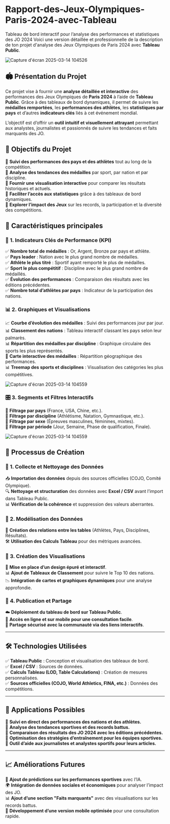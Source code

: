 # Rapport-des-Jeux-Olympiques-Paris-2024-avec-Tableau
Tableau de bord interactif pour l’analyse des performances et statistiques des JO 2024
Voici une version détaillée et professionnelle de la description de ton projet d'analyse des Jeux Olympiques de Paris 2024 avec **Tableau Public**.  

![Capture d'écran 2025-03-14 104526](https://github.com/user-attachments/assets/d914e6cd-7692-48dc-8750-fd88adecaf7f)

## 🏟 **Présentation du Projet**  
Ce projet vise à fournir une **analyse détaillée et interactive** des performances des Jeux Olympiques de **Paris 2024** à l’aide de **Tableau Public**. Grâce à des tableaux de bord dynamiques, il permet de suivre les **médailles remportées**, les **performances des athlètes**, les **statistiques par pays** et d’autres **indicateurs clés** liés à cet événement mondial.  

L’objectif est d’offrir un **outil intuitif et visuellement attrayant** permettant aux analystes, journalistes et passionnés de suivre les tendances et faits marquants des JO.  


## 🎯 **Objectifs du Projet**  
🔹 **Suivi des performances des pays et des athlètes** tout au long de la compétition.  
🔹 **Analyse des tendances des médailles** par sport, par nation et par discipline.  
🔹 **Fournir une visualisation interactive** pour comparer les résultats historiques et actuels.  
🔹 **Faciliter l’accès aux statistiques** grâce à des tableaux de bord dynamiques.  
🔹 **Explorer l’impact des Jeux** sur les records, la participation et la diversité des compétitions.  


## 🚀 **Caractéristiques principales**  

### 📌 **1. Indicateurs Clés de Performance (KPI)**  
✅ **Nombre total de médailles** : Or, Argent, Bronze par pays et athlète.  
✅ **Pays leader** : Nation avec le plus grand nombre de médailles.  
✅ **Athlète le plus titré** : Sportif ayant remporté le plus de médailles.  
✅ **Sport le plus compétitif** : Discipline avec le plus grand nombre de médaillés.  
✅ **Évolution des performances** : Comparaison des résultats avec les éditions précédentes.  
✅ **Nombre total d’athlètes par pays** : Indicateur de la participation des nations.  


### 📊 **2. Graphiques et Visualisations**  
📈 **Courbe d’évolution des médailles** : Suivi des performances jour par jour.  
📊 **Classement des nations** : Tableau interactif classant les pays selon leur palmarès.  
📊 **Répartition des médailles par discipline** : Graphique circulaire des sports les plus représentés.  
📌 **Carte interactive des médailles** : Répartition géographique des performances.  
📊 **Treemap des sports et disciplines** : Visualisation des catégories les plus compétitives.  

![Capture d'écran 2025-03-14 104559](https://github.com/user-attachments/assets/1b2d4710-0fc3-42d0-802f-7ee2351bf3d8)

### 🎛️ **3. Segments et Filtres Interactifs**  
🔹 **Filtrage par pays** (France, USA, Chine, etc.).  
🔹 **Filtrage par discipline** (Athlétisme, Natation, Gymnastique, etc.).  
🔹 **Filtrage par sexe** (Épreuves masculines, féminines, mixtes).  
🔹 **Filtrage par période** (Jour, Semaine, Phase de qualification, Finale).  

![Capture d'écran 2025-03-14 104559](https://github.com/user-attachments/assets/1035a3d3-6ea1-4fee-873d-96ae4206674d)


## 🔧 **Processus de Création**  

### 📌 **1. Collecte et Nettoyage des Données**  
📥 **Importation des données** depuis des sources officielles (COJO, Comité Olympique).  
🔍 **Nettoyage et structuration** des données avec **Excel / CSV** avant l’import dans Tableau Public.  
📊 **Vérification de la cohérence** et suppression des valeurs aberrantes.  

### 📌 **2. Modélisation des Données**  
📂 **Création des relations entre les tables** (Athlètes, Pays, Disciplines, Résultats).  
🛠 **Utilisation des Calculs Tableau** pour des métriques avancées.  

### 📌 **3. Création des Visualisations**  
🎨 **Mise en place d’un design épuré et interactif**.  
📊 **Ajout de Tableaux de Classement** pour suivre le Top 10 des nations.  
📉 **Intégration de cartes et graphiques dynamiques** pour une analyse approfondie.  

### 📌 **4. Publication et Partage**  
☁️ **Déploiement du tableau de bord sur Tableau Public**.  
📱 **Accès en ligne et sur mobile pour une consultation facile**.  
🔗 **Partage sécurisé avec la communauté via des liens interactifs**.  

---

## 🛠 **Technologies Utilisées**  
✅ **Tableau Public** : Conception et visualisation des tableaux de bord.  
✅ **Excel / CSV** : Sources de données.  
✅ **Calculs Tableau (LOD, Table Calculations)** : Création de mesures personnalisées.  
✅ **Sources officielles (COJO, World Athletics, FINA, etc.)** : Données des compétitions.  

---

## 📌 **Applications Possibles**  
🔹 **Suivi en direct des performances des nations et des athlètes.**  
🔹 **Analyse des tendances sportives et des records battus.**  
🔹 **Comparaison des résultats des JO 2024 avec les éditions précédentes.**  
🔹 **Optimisation des stratégies d’entraînement pour les équipes sportives.**  
🔹 **Outil d’aide aux journalistes et analystes sportifs pour leurs articles.**  

---

## 📈 **Améliorations Futures**  
🚀 **Ajout de prédictions sur les performances sportives** avec l’IA.  
🌍 **Intégration de données sociales et économiques** pour analyser l’impact des JO.  
📊 **Ajout d’une section "Faits marquants"** avec des visualisations sur les records battus.  
📱 **Développement d’une version mobile optimisée** pour une consultation rapide.  

